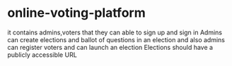 # online-voting-platform
it contains admins,voters that they can able to sign up and sign in
Admins can create elections and ballot of questions in an election and also admins can register voters and can launch an election
Elections should have a publicly accessible URL
